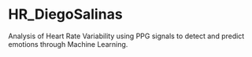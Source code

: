 # HR_DiegoSalinas
Analysis of Heart Rate Variability using PPG signals to detect and predict emotions through Machine Learning. 
